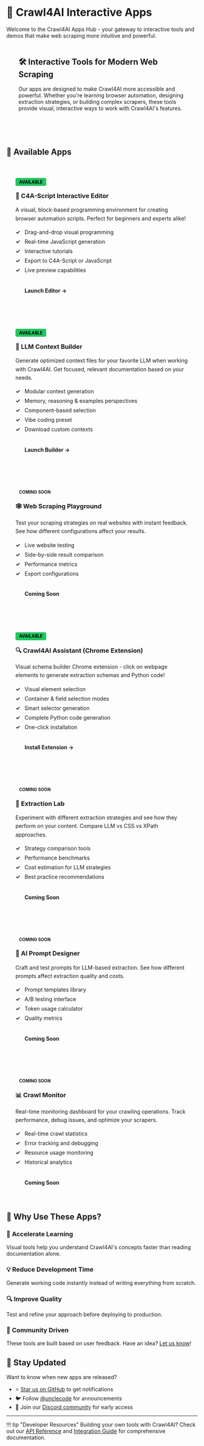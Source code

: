 # 🚀 Crawl4AI Interactive Apps

Welcome to the Crawl4AI Apps Hub - your gateway to interactive tools and demos that make web scraping more intuitive and powerful.

<style>
.apps-container {
    display: grid;
    grid-template-columns: repeat(auto-fit, minmax(350px, 1fr));
    gap: 2rem;
    margin: 2rem 0;
}

.app-card {
    background: var(--md-code-bg-color);
    border: 1px solid var(--md-default-fg-color--lightest);
    border-radius: 8px;
    padding: 1.5rem;
    transition: all 0.3s ease;
    position: relative;
    overflow: hidden;
}

.app-card:hover {
    transform: translateY(-4px);
    box-shadow: 0 8px 16px rgba(0, 0, 0, 0.3);
    border-color: var(--md-primary-fg-color);
}

.app-card h3 {
    margin-top: 0;
    display: flex;
    align-items: center;
    gap: 0.5rem;
}

.app-status {
    display: inline-block;
    padding: 0.2rem 0.6rem;
    border-radius: 4px;
    font-size: 0.7rem;
    font-weight: bold;
    text-transform: uppercase;
    margin-bottom: 1rem;
}

.status-available {
    background: #22c55e;
    color: #000;
}

.status-beta {
    background: #f59e0b;
    color: #000;
}

.status-coming-soon {
    background: var(--md-default-fg-color--lightest);
    color: var(--md-default-bg-color);
}

.app-description {
    margin: 1rem 0;
    line-height: 1.6;
}

.app-features {
    list-style: none;
    padding: 0;
    margin: 1rem 0;
}

.app-features li {
    padding-left: 1.5rem;
    position: relative;
    margin-bottom: 0.5rem;
}

.app-features li:before {
    content: "✓";
    position: absolute;
    left: 0;
    color: var(--md-primary-fg-color);
    font-weight: bold;
}

.app-action {
    margin-top: 1.5rem;
}

.app-btn {
    display: inline-block;
    padding: 0.8rem 1.5rem;
    background: var(--md-primary-fg-color);
    color: var(--md-primary-bg-color);
    text-decoration: none;
    border-radius: 6px;
    font-weight: bold;
    transition: all 0.2s ease;
}

.app-btn:hover {
    background: var(--md-primary-fg-color--dark);
    transform: scale(1.05);
}

.app-btn.disabled {
    background: var(--md-default-fg-color--lightest);
    cursor: not-allowed;
    transform: none;
}

.intro-section {
    background: var(--md-code-bg-color);
    border-radius: 8px;
    padding: 2rem;
    margin-bottom: 3rem;
}

.intro-section h2 {
    margin-top: 0;
}
</style>

<div class="intro-section">
<h2>🛠️ Interactive Tools for Modern Web Scraping</h2>
<p>
Our apps are designed to make Crawl4AI more accessible and powerful. Whether you're learning browser automation, designing extraction strategies, or building complex scrapers, these tools provide visual, interactive ways to work with Crawl4AI's features.
</p>
</div>

## 🎯 Available Apps

<div class="apps-container">

<div class="app-card">
    <span class="app-status status-available">Available</span>
    <h3>🎨 C4A-Script Interactive Editor</h3>
    <p class="app-description">
        A visual, block-based programming environment for creating browser automation scripts. Perfect for beginners and experts alike!
    </p>
    <ul class="app-features">
        <li>Drag-and-drop visual programming</li>
        <li>Real-time JavaScript generation</li>
        <li>Interactive tutorials</li>
        <li>Export to C4A-Script or JavaScript</li>
        <li>Live preview capabilities</li>
    </ul>
    <div class="app-action">
        <a href="c4a-script/" class="app-btn" target="_blank">Launch Editor →</a>
    </div>
</div>

<div class="app-card">
    <span class="app-status status-available">Available</span>
    <h3>🧠 LLM Context Builder</h3>
    <p class="app-description">
        Generate optimized context files for your favorite LLM when working with Crawl4AI. Get focused, relevant documentation based on your needs.
    </p>
    <ul class="app-features">
        <li>Modular context generation</li>
        <li>Memory, reasoning & examples perspectives</li>
        <li>Component-based selection</li>
        <li>Vibe coding preset</li>
        <li>Download custom contexts</li>
    </ul>
    <div class="app-action">
        <a href="llmtxt/" class="app-btn" target="_blank">Launch Builder →</a>
    </div>
</div>

<div class="app-card">
    <span class="app-status status-coming-soon">Coming Soon</span>
    <h3>🕸️ Web Scraping Playground</h3>
    <p class="app-description">
        Test your scraping strategies on real websites with instant feedback. See how different configurations affect your results.
    </p>
    <ul class="app-features">
        <li>Live website testing</li>
        <li>Side-by-side result comparison</li>
        <li>Performance metrics</li>
        <li>Export configurations</li>
    </ul>
    <div class="app-action">
        <a href="#" class="app-btn disabled">Coming Soon</a>
    </div>
</div>

<div class="app-card">
    <span class="app-status status-available">Available</span>
    <h3>🔍 Crawl4AI Assistant (Chrome Extension)</h3>
    <p class="app-description">
        Visual schema builder Chrome extension - click on webpage elements to generate extraction schemas and Python code!
    </p>
    <ul class="app-features">
        <li>Visual element selection</li>
        <li>Container & field selection modes</li>
        <li>Smart selector generation</li>
        <li>Complete Python code generation</li>
        <li>One-click installation</li>
    </ul>
    <div class="app-action">
        <a href="crawl4ai-assistant/" class="app-btn">Install Extension →</a>
    </div>
</div>

<div class="app-card">
    <span class="app-status status-coming-soon">Coming Soon</span>
    <h3>🧪 Extraction Lab</h3>
    <p class="app-description">
        Experiment with different extraction strategies and see how they perform on your content. Compare LLM vs CSS vs XPath approaches.
    </p>
    <ul class="app-features">
        <li>Strategy comparison tools</li>
        <li>Performance benchmarks</li>
        <li>Cost estimation for LLM strategies</li>
        <li>Best practice recommendations</li>
    </ul>
    <div class="app-action">
        <a href="#" class="app-btn disabled">Coming Soon</a>
    </div>
</div>

<div class="app-card">
    <span class="app-status status-coming-soon">Coming Soon</span>
    <h3>🤖 AI Prompt Designer</h3>
    <p class="app-description">
        Craft and test prompts for LLM-based extraction. See how different prompts affect extraction quality and costs.
    </p>
    <ul class="app-features">
        <li>Prompt templates library</li>
        <li>A/B testing interface</li>
        <li>Token usage calculator</li>
        <li>Quality metrics</li>
    </ul>
    <div class="app-action">
        <a href="#" class="app-btn disabled">Coming Soon</a>
    </div>
</div>

<div class="app-card">
    <span class="app-status status-coming-soon">Coming Soon</span>
    <h3>📊 Crawl Monitor</h3>
    <p class="app-description">
        Real-time monitoring dashboard for your crawling operations. Track performance, debug issues, and optimize your scrapers.
    </p>
    <ul class="app-features">
        <li>Real-time crawl statistics</li>
        <li>Error tracking and debugging</li>
        <li>Resource usage monitoring</li>
        <li>Historical analytics</li>
    </ul>
    <div class="app-action">
        <a href="#" class="app-btn disabled">Coming Soon</a>
    </div>
</div>

</div>

## 🚀 Why Use These Apps?

### 🎯 **Accelerate Learning**
Visual tools help you understand Crawl4AI's concepts faster than reading documentation alone.

### 💡 **Reduce Development Time**
Generate working code instantly instead of writing everything from scratch.

### 🔍 **Improve Quality**
Test and refine your approach before deploying to production.

### 🤝 **Community Driven**
These tools are built based on user feedback. Have an idea? [Let us know](https://github.com/unclecode/crawl4ai/issues)!

## 📢 Stay Updated

Want to know when new apps are released? 

- ⭐ [Star us on GitHub](https://github.com/unclecode/crawl4ai) to get notifications
- 🐦 Follow [@unclecode](https://twitter.com/unclecode) for announcements
- 💬 Join our [Discord community](https://discord.gg/crawl4ai) for early access

---

!!! tip "Developer Resources"
    Building your own tools with Crawl4AI? Check out our [API Reference](../api/async-webcrawler.md) and [Integration Guide](../advanced/advanced-features.md) for comprehensive documentation.